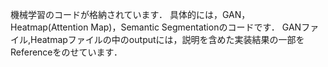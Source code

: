 機械学習のコードが格納されています．
具体的には，GAN，Heatmap(Attention Map)，Semantic Segmentationのコードです．
GANファイル,Heatmapファイルの中のoutputには，説明を含めた実装結果の一部をReferenceをのせています．

